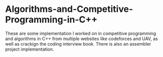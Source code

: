 # Algorithms-and-Competitive-Programming-in-C++

These are some implementation I worked on in competitive programming and algorithms in C++ from multiple websites like codeforces and UAV, as well as crackign the coding interview book. There is also an assembler project implementation.

